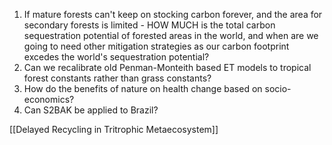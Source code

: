 
1. If mature forests can't keep on stocking carbon forever, and the area for secondary forests is limited - HOW MUCH is the total carbon sequestration potential of forested areas in the world, and when are we going to need other mitigation strategies as our carbon footprint excedes the world's sequestration potential?
2. Can we recalibrate old Penman-Monteith based ET models to tropical forest constants rather than grass constants?
3. How do the benefits of nature on health change based on socio-economics?
4. Can S2BAK be applied to Brazil?

[[Delayed Recycling in Tritrophic Metaecosystem]]
